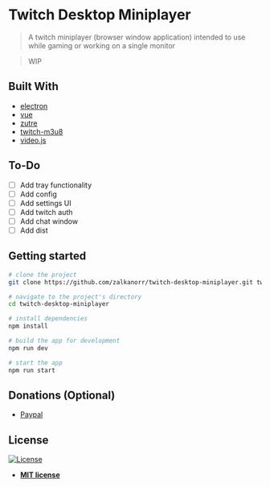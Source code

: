 # Twitch Desktop Miniplayer
> A twitch miniplayer (browser window application) intended to use while gaming or working on a single monitor

> WIP

## Built With
* [electron](https://electronjs.org/)
* [vue](https://vuejs.org/)
* [zutre](https://maclisowski.github.io/zutre/#/)
* [twitch-m3u8](https://github.com/woafu/twitch-m3u8)
* [video.js](https://videojs.com/)


## To-Do
- [ ] Add tray functionality
- [ ] Add config
- [ ] Add settings UI
- [ ] Add twitch auth
- [ ] Add chat window
- [ ] Add dist

## Getting started
``` bash
# clone the project
git clone https://github.com/zalkanorr/twitch-desktop-miniplayer.git twitch-desktop-miniplayer

# navigate to the project's directory
cd twitch-desktop-miniplayer

# install dependencies
npm install

# build the app for development
npm run dev

# start the app
npm run start
```

## Donations (Optional)
- [Paypal](https://www.paypal.com/cgi-bin/webscr?cmd=_s-xclick&hosted_button_id=9FU7ZY6A4G6SY&source=url)

## License

[![License](http://img.shields.io/:license-mit-blue.svg?style=flat-square)](http://badges.mit-license.org)

- **[MIT license](http://opensource.org/licenses/mit-license.php)**
